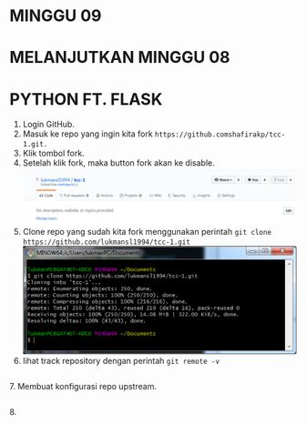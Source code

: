 # MINGGU 09
# MELANJUTKAN MINGGU 08   
# PYTHON FT. FLASK 

1. Login GitHub.  
2. Masuk ke repo yang ingin kita fork `https://github.comshafirakp/tcc-1.git.`  
3. Klik tombol fork.  
4. Setelah klik fork, maka button fork akan ke disable.  
![9](images/1.png)  
5. Clone repo yang sudah kita fork menggunakan perintah `git clone https://github.com/lukmansl1994/tcc-1.git`  
![9](images/2.png)  
6. lihat track repository dengan perintah `git remote -v`  <pre>
</pre>  
7. Membuat konfigurasi repo upstream.  
<pre>
</pre>  
8. 


















